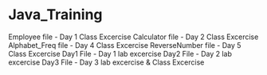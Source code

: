 # Java_Training

Employee file - Day 1 Class Excercise
Calculator file - Day 2 Class Excercise
Alphabet_Freq file - Day 4 Class Excercise
ReverseNumber file - Day 5 Class Excercise
Day1 File - Day 1 lab excercise
Day2 File - Day 2 lab excercise
Day3 File - Day 3 lab excercise & Class Excercise

